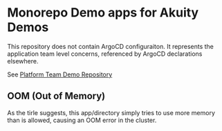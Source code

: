 # Monorepo Demo apps for Akuity Demos

This repository does not contain ArgoCD configuraiton. It represents the application team level concerns, referenced by ArgoCD declarations elsewhere.

See [Platform Team Demo Repository](https://github.com/akuity/sedemo-platform)


## OOM (Out of Memory)
As the tirle suggests, this app/directory simply tries to use more memory than is allowed, causing an OOM error in the cluster.